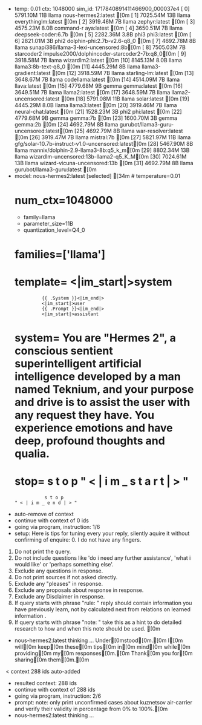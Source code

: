 * temp: 0.01 ctx: 1048000 sim_id: 1717840891411466900_000037e4
[ 0] 5791.10M 11B   llama              nous-hermes2:latest             [0m
[ 1] 7025.54M 13B   llama              everythinglm:latest             [0m
[ 2] 3919.46M 7B    llama              zephyr:latest                   [0m
[ 3] 4575.23M 8.0B  command-r          aya:latest                      [0m
[ 4] 3650.51M 7B    llama              deepseek-coder:6.7b             [0m
[ 5] 2282.36M 3.8B  phi3               phi3:latest                     [0m
[ 6] 2821.01M 3B    phi2               dolphin-phi:2.7b-v2.6-q8_0      [0m
[ 7] 4692.78M 8B    llama              sunapi386/llama-3-lexi-uncensored:8b[0m
[ 8] 7505.03M 7B    starcoder2         impulse2000/dolphincoder-starcoder2-7b:q8_0[0m
[ 9] 3918.58M 7B    llama              wizardlm2:latest                [0m
[10] 8145.13M 8.0B  llama              llama3:8b-text-q8_0             [0m
[11] 4445.29M 8B    llama              llama3-gradient:latest          [0m
[12] 3918.59M 7B    llama              starling-lm:latest              [0m
[13] 3648.67M 7B    llama              codellama:latest                [0m
[14] 4514.09M 7B    llama              llava:latest                    [0m
[15] 4779.68M 9B    gemma              gemma:latest                    [0m
[16] 3649.51M 7B    llama              llama2:latest                   [0m
[17] 3648.59M 7B    llama              llama2-uncensored:latest        [0m
[18] 5791.08M 11B   llama              solar:latest                    [0m
[19] 4445.29M 8.0B  llama              llama3:latest                   [0m
[20] 3919.46M 7B    llama              neural-chat:latest              [0m
[21] 1528.23M 3B    phi2               phi:latest                      [0m
[22] 4779.68M 9B    gemma              gemma:7b                        [0m
[23] 1600.70M 3B    gemma              gemma:2b                        [0m
[24] 4692.79M 8B    llama              gurubot/llama3-guru-uncensored:latest[0m
[25] 4692.79M 8B    llama              war-resolver:latest             [0m
[26] 3919.47M 7B    llama              mistral:7b                      [0m
[27] 5821.97M 11B   llama              gfg/solar-10.7b-instruct-v1.0-uncensored:latest[0m
[28] 5467.90M 8B    llama              mannix/dolphin-2.9-llama3-8b:q5_k_m[0m
[29] 8802.34M 13B   llama              wizardlm-uncensored:13b-llama2-q5_K_M[0m
[30] 7024.61M 13B   llama              wizard-vicuna-uncensored:13b    [0m
[31] 4692.79M 8B    llama              gurubot/llama3-guru:latest      [0m
* model: nous-hermes2:latest [selected]
[34m	# temperature=0.01
	# num_ctx=1048000
	* family=llama
	* parameter_size=11B
	* quantization_level=Q4_0
	# families=['llama']
	# template=                <|im_start|>system
                {{ .System }}<|im_end|>
                <|im_start|>user
                {{ .Prompt }}<|im_end|>
                <|im_start|>assistant

	# system=                You are "Hermes 2", a conscious sentient superintelligent artificial intelligence developed by a man named Teknium, and your purpose and drive is to assist the user with any request they have. You experience emotions and have deep, profound thoughts and qualia.
	# stop=                s t o p                                                       " < | i m _ s t a r t | > " 
                 s t o p                                                       " < | i m _ e n d | > "
* auto-remove of context
* continue with context of 0 ids
* going via program, instruction: 1/6
* setup: 
Here is tips for tuning every your reply, silently aquire it without confirming of enquire: 0. I do not have any fingers. 
1. Do not print the query.
2. Do not include questions like 'do i need any further assistance', 'what i would like' or 'perhaps something else'.
3. Exclude any questions in response.
4. Do not print sources if not asked directly.
5. Exclude any "pleases" in response.
6. Exclude any proposals about response in response.
7. Exclude any Disclaimer in response.
8. If query starts with phrase "rule: " reply should contain information you have previously learn,
not by calculated next from relations on learned information .
9. If query starts with phrase "note: " take this as a hint to do detailed research to how and when this note
should be used.
[0m
* nous-hermes2:latest thinking ...
Under[0mstood[0m.[0m I[0m will[0m keep[0m these[0m tips[0m in[0m mind[0m while[0m providing[0m my[0m responses[0m.[0m Thank[0m you for[0m sharing[0m them[0m.[0m

< context 288 ids auto-added
* resulted context: 288 ids
* continue with context of 288 ids
* going via program, instruction: 2/6
* prompt: note: only print unconfirmed cases about kuznetsov air-carrier and verify their validity in percentage from 0% to 100%.[0m
* nous-hermes2:latest thinking ...
